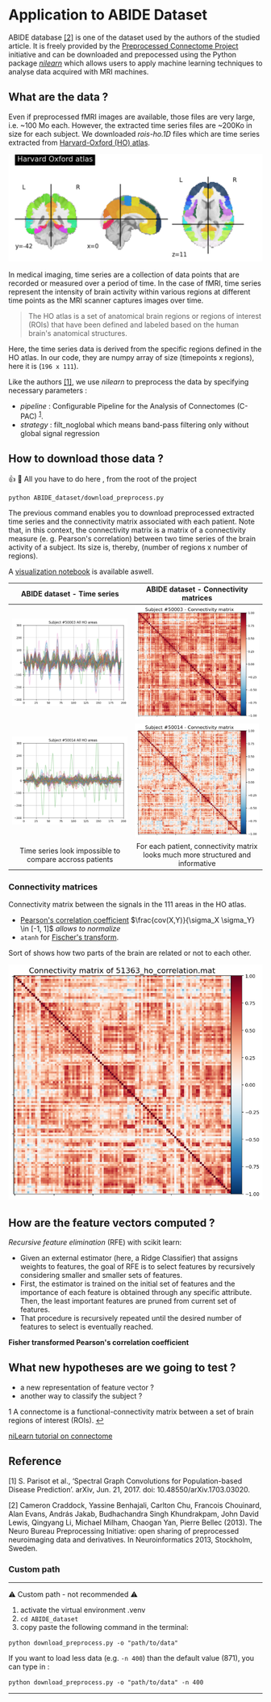 # Application to ABIDE Dataset

ABIDE  database [[2]](#2) is one of the dataset used by the authors of the studied article. It is freely provided by the [Preprocessed Connectome Project](http://preprocessed-connectomes-project.org/abide/) initiative and can be downloaded and prepocessed using the Python package [*nilearn*](https://nilearn.github.io/dev/introduction.html#what-is-nilearn) which allows users to apply machine learning techniques to analyse data acquired with MRI machines. 


## What are the data ?
Even if preprocessed fMRI images are available, those files are very large, i.e. ~100 Mo each. However, the extracted time series files are ~200Ko in size for each subject. We downloaded *rois-ho.1D* files which are time series extracted from [Harvard-Oxford (HO) atlas](https://nilearn.github.io/dev/auto_examples/01_plotting/plot_atlas.html#visualizing-the-harvard-oxford-atlas). 


![](/ABIDE_dataset/figures/HO_atlas.png)

In medical imaging, time series are a collection of data points that are recorded or measured over a period of time. In the case of fMRI, time series represent the intensity of brain activity within various regions at different time points as the MRI scanner captures images over time.
> The HO atlas is a set of anatomical brain regions or regions of interest (ROIs) that have been defined and labeled based on the human brain's anatomical structures.

Here, the time series data is derived from the specific regions defined in the HO atlas. In our code, they are numpy array of size (timepoints x regions), here it is (`196 x 111`).


Like the authors [[1]](#1), we use *nilearn* to preprocess the data by specifying necessary parameters :
- *pipeline* : Configurable Pipeline for the Analysis of Connectomes (C-PAC) <sup id="s1">[1](#f1)</sup>. 
- *strategy* : filt_noglobal which means band-pass filtering only without global signal regression

## How to download those data ?

:+1: :rocket: All you have to do here , from the root of the project
```
python ABIDE_dataset/download_preprocess.py
```

The previous command enables you to download preprocessed extracted time series and the connectivity matrix associated with each patient. Note that, in this context, the connectivity matrix is a matrix of a connectivity measure (e. g. Pearson's correlation) between two time series of the brain activity of a subject. Its size is, thereby, (number of regions x number of regions).

A [visualization notebook](/ABIDE_dataset/visualize_data.ipynb) is available aswell.

| ABIDE dataset - Time series | ABIDE dataset - Connectivity matrices |
|:-----: |:-----:|
| ![time_series](/ABIDE_dataset/figures/separate_time_series.png) | ![connectivity_matrix](/ABIDE_dataset/figures/connectivity_matrix.png) |
| ![time_series](/ABIDE_dataset/figures/separate_time_series_other.png) | ![connectivity_matrix](/ABIDE_dataset/figures/connectivity_matrix_other.png) |
| Time series look impossible to compare accross patients| For each patient, connectivity matrix looks much more structured and informative|

### Connectivity matrices

Connectivity matrix between the signals in the 111 areas in the HO atlas.

- [Pearson's correlation coefficient](https://en.wikipedia.org/wiki/Pearson_correlation_coefficient) $\frac{cov(X,Y)}{\sigma_X \sigma_Y} \in [-1, 1]$  *allows to normalize*
- `atanh` for [Fischer's transform](https://en.wikipedia.org/wiki/Fisher_transformation).

Sort of shows how two parts of the brain are related or not to each other.

![](/ABIDE_dataset/figures/correlation_matrix.png)

## How are the feature vectors computed ?
*Recursive feature elimination* (RFE) with scikit learn: 
- Given an external estimator (here, a Ridge Classifier) that assigns weights to features, the goal of RFE is to select features by recursively considering smaller and smaller sets of features.
- First, the estimator is trained on the initial set of features and the importance of each feature is obtained through any specific attribute. Then, the least important features are pruned from current set of features. 
- That procedure is recursively repeated until the desired number of features to select is eventually reached.

**Fisher transformed Pearson's correlation coefficient**

## What new hypotheses are we going to test ?

- a new representation of feature vector ?
- another way to classify the subject ?




<a id="f1">1</a> A connectome is a functional-connectivity matrix between a set of brain regions of interest (ROIs). [↩](#s1)



[niLearn tutorial on connectome](https://nilearn.github.io/stable/auto_examples/03_connectivity/plot_inverse_covariance_connectome.html)

## Reference 
<a id="1"> [1] </a> S. Parisot et al., ‘Spectral Graph Convolutions for Population-based Disease Prediction’. arXiv, Jun. 21, 2017. doi: 10.48550/arXiv.1703.03020.

<a id="data"> [2] </a> Cameron Craddock, Yassine Benhajali, Carlton Chu, Francois Chouinard, Alan Evans, András Jakab, Budhachandra Singh Khundrakpam, John David Lewis, Qingyang Li, Michael Milham, Chaogan Yan, Pierre Bellec (2013). The Neuro Bureau Preprocessing Initiative: open sharing of preprocessed neuroimaging data and derivatives. In Neuroinformatics 2013, Stockholm, Sweden.




### Custom path
-----
:warning: Custom path - not recommended :warning: 
1. activate the virtual environment .venv
2. `cd ABIDE_dataset`
3. copy paste the following command in the terminal:

```
python download_preprocess.py -o "path/to/data"
```
If you want to load less data (e.g. `-n 400`) than the default value (871), you can type in :
```
python download_preprocess.py -o "path/to/data" -n 400
```
---